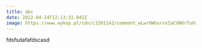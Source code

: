 ```yaml
---
title: abc
date: 2022-04-24T12:13:31.842Z
image: https://www.wykop.pl/cdn/c3201142/comment_wLwr6WGxrvxIaCVNOrTuVqOkNduGae3i,w1200h627f.jpg
---
```

fdsfsdafafdscasd